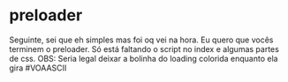 # preloader
Seguinte, sei que eh simples mas foi oq vei na hora.
Eu quero que vocês terminem o preloader. Só está faltando o script no index e algumas partes de css.
OBS: Seria legal deixar a bolinha do loading colorida enquanto ela gira
#VOAASCII
